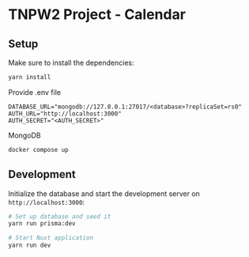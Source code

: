 # TNPW2 Project - Calendar

## Setup

Make sure to install the dependencies:

```bash
yarn install
```

Provide .env file
```
DATABASE_URL="mongodb://127.0.0.1:27017/<database>?replicaSet=rs0"
AUTH_URL="http://localhost:3000"
AUTH_SECRET="<AUTH_SECRET>"
```

MongoDB

```bash
docker compose up
```

## Development

Initialize the database and start the development server on `http://localhost:3000`:

```bash
# Set up database and seed it
yarn run prisma:dev

# Start Nuxt application
yarn run dev
```
